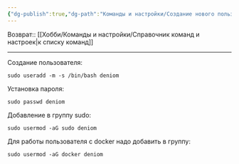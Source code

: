 ```yaml
---
{"dg-publish":true,"dg-path":"Команды и настройки/Создание нового пользователя Linux.md","permalink":"/komandy-i-nastrojki/sozdanie-novogo-polzovatelya-linux/","updated":"2024-09-03T16:14:20+03:00"}
---
```


Возврат:: [[Хобби/Команды и настройки/Справочник команд и настроек\|к списку команд]]

---

Создание пользователя:
```shell
sudo useradd -m -s /bin/bash deniom
```

Установка пароля:
```shell
sudo passwd deniom
```

Добавление в группу sudo:
```shell
sudo usermod -aG sudo deniom
```

Для работы пользователя с docker надо добавить в группу:
```shell
sudo usermod -aG docker deniom
```
